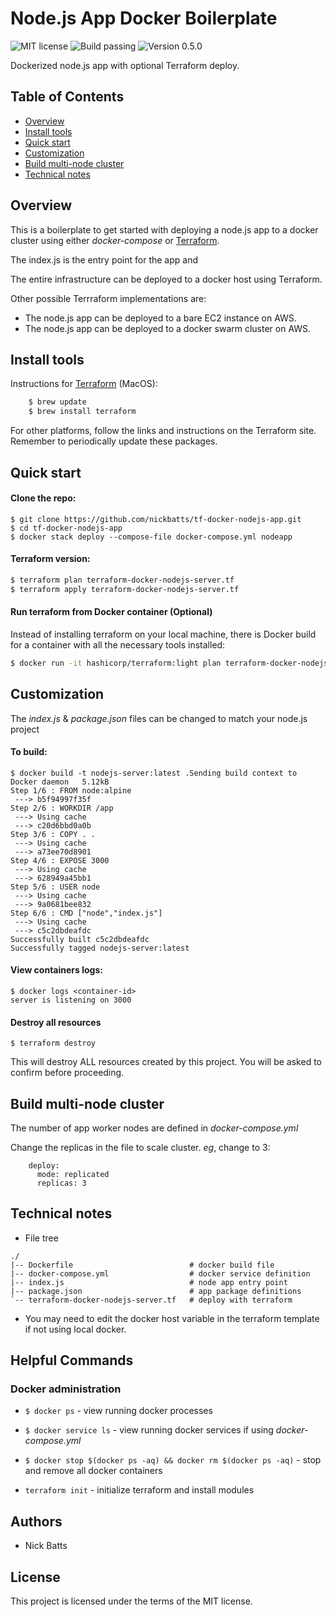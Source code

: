 # Node.js App Docker Boilerplate

![MIT license](https://img.shields.io/apm/l/vim-mode.svg "MIT license")
![Build passing](https://img.shields.io/circleci/project/github/badges/shields.svg "Build passing")
![Version 0.5.0](https://img.shields.io/badge/release-0.5.0-yellow.svg "Version 0.5.0")

Dockerized node.js app with optional Terraform deploy.

## Table of Contents

- [Overview](#overview)
- [Install tools](#install-tools)
- [Quick start](#quick-start)
- [Customization](#customization)
- [Build multi-node cluster](#build-multi-node-cluster)
- [Technical notes](#technical-notes)

## Overview

This is a boilerplate to get started with deploying a node.js app to a docker cluster using either _docker-compose_ or [Terraform](https://www.terraform.io/intro/index.html).

The index.js is the entry point for the app and 

The entire infrastructure can be deployed to a docker host using Terraform.

Other possible Terrraform implementations are:
* The node.js app can be deployed to a bare EC2 instance on AWS.
* The node.js app can be deployed to a docker swarm cluster on AWS.


## Install tools

Instructions for [Terraform](http://www.terraform.io/downloads.html) (MacOS):

```bash
    $ brew update
    $ brew install terraform
```

For other platforms, follow the links and instructions on the Terraform site. Remember to periodically update these packages. 

## Quick start

#### Clone the repo:
```
$ git clone https://github.com/nickbatts/tf-docker-nodejs-app.git
$ cd tf-docker-nodejs-app
$ docker stack deploy --compose-file docker-compose.yml nodeapp 
```
#### Terraform version:
```bash
$ terraform plan terraform-docker-nodejs-server.tf
$ terraform apply terraform-docker-nodejs-server.tf
```

#### Run terraform from Docker container (Optional)
Instead of installing terraform on your local machine,
there is Docker build for a container with all the necessary tools installed:
```bash
$ docker run -it hashicorp/terraform:light plan terraform-docker-nodejs-server.tf
```

## Customization
  
The _index.js_ & _package.json_ files can be changed to match your node.js project

#### To build:
```
$ docker build -t nodejs-server:latest .Sending build context to Docker daemon   5.12kB
Step 1/6 : FROM node:alpine
 ---> b5f94997f35f
Step 2/6 : WORKDIR /app
 ---> Using cache
 ---> c20d6bbd0a0b
Step 3/6 : COPY . .
 ---> Using cache
 ---> a73ee70d8901
Step 4/6 : EXPOSE 3000
 ---> Using cache
 ---> 628949a45bb1
Step 5/6 : USER node
 ---> Using cache
 ---> 9a0681bee832
Step 6/6 : CMD ["node","index.js"]
 ---> Using cache
 ---> c5c2dbdeafdc
Successfully built c5c2dbdeafdc
Successfully tagged nodejs-server:latest
```

#### View containers logs:

```
$ docker logs <container-id>
server is listening on 3000
```
#### Destroy all resources

```
$ terraform destroy
```
This will destroy ALL resources created by this project. You will be asked to confirm before proceeding.

## Build multi-node cluster

The number of app worker nodes are defined in *docker-compose.yml*

Change the replicas in the file to scale cluster.
_eg_, change to 3:

```
    deploy:
      mode: replicated
      replicas: 3
```


## Technical notes
* File tree

```
./
|-- Dockerfile							# docker build file
|-- docker-compose.yml					# docker service definition
|-- index.js							# node app entry point
|-- package.json						# app package definitions
`-- terraform-docker-nodejs-server.tf	# deploy with terraform
```
* You may need to edit the docker host variable in the terraform template if not using local docker.

## Helpful Commands

### Docker administration
* `$ docker ps` - view running docker processes
* `$ docker service ls` - view running docker services if using _docker-compose.yml_
* `$ docker stop $(docker ps -aq) && docker rm $(docker ps -aq)` - stop and remove all docker containers

* `terraform init` - initialize terraform and install modules

## Authors

* Nick Batts

## License

This project is licensed under the terms of the MIT license.
